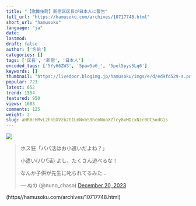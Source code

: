 ```yaml
---
title: "【歌舞伎町】新宿区区長が日本人に警告"
full_url: "https://hamusoku.com/archives/10717748.html"
short_url: "hamusoku"
language: "ja"
date: 
lastmod: 
draft: false
author: ['名前']
categories: []
tags: ['区長', '新宿', '日本人']
encoded_tags: ['5Yy66ZW3', '5paw5a6_', '5pel5pys5Lq6']
keywords: []
thumbnail: "https://livedoor.blogimg.jp/hamusoku/imgs/e/d/ed9fd529-s.png"
popular: 723
latest: 652
trend: 1554
featured: 950
views: 1683
comments: 125
weight: 2
slug: aHR0cHMvL2hhbXVzb2t1LmNvbS9hcmNoaXZlcy8xMDcxNzc0OC5odG1s
---
```


![](https://livedoor.blogimg.jp/hamusoku/imgs/e/d/ed9fd529-s.png)

<blockquote class='twitter-tweet'><p></p><p>ホス狂「パパ活はお小遣いだよね？」</p><p>小遣い(パパ活) よし、たくさん遊べるな！</p><p lang='ja' dir='ltr'>なんか子供が先生に叱られてるみた…</p>— ぬの (@nuno_chaso) <a href='https//twitter.com/nuno_chaso/status/1737311334239526934?ref_src=twsrc%5Etfw'>December 20, 2023</a></blockquote> 

(https//hamusoku.com/archives/10717748.html)
